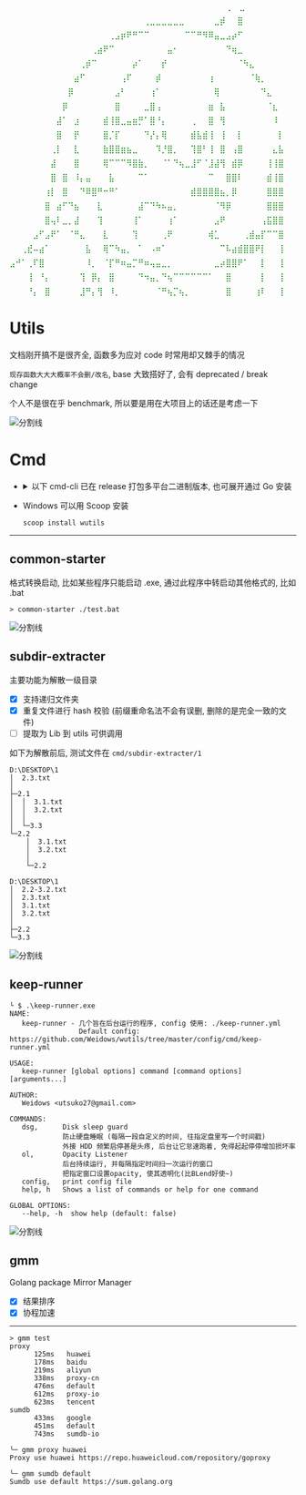 <!--
 * @!: *********************************************************************
 * @Author: Weidows
 * @LastEditors: Weidows
 * @Date: 2022-08-30 14:51:11
 * @LastEditTime: 2023-11-06 03:50:43
 * @FilePath: \wutils\README.md
 * @Description:
 * @:
 * @?: *********************************************************************
-->

<svg height="600" width="600">
  <text x="0" y="0" style="fill:green;">
    <tspan x="0" y="0">⠀⠀⠀⠀⠀⠀⠀⠀⠀⠀⠀⠀⠀⠀⠀⠀⠀⠀⠀⠀⠀⠀⠀⠀⠀⠀⠀⠀⠀⠀⠀⠀⠀⠀⠀⠀  ⠀⡏⠻⣄</tspan>
    <tspan x="0" y="25">⠀⠀⠀⠀⠀⠀⠀⠀⠀⠀⠀⠀⠀⠀⠀⠀⠀⠀⠀⠀⠀⠀⠀⢀⣀⣀⣀⣀⣀⣀⠀⠀⠀⠀⠀⣀⡾⠀⠀⣿</tspan>
    <tspan x="0" y="50">⠀⠀⠀⠀⠀⠀⠀⠀⠀⠀⠀⠀⠀⠀⠀⠀⠀⢀⣠⡶⠟⠛⠉⠉⠀⠀⠀⠀⠀⠀⠉⠉⠛⠻⠿⣤⣀⣠⡴⠋</tspan>
    <tspan x="0" y="75">⠀⠀⠀⠀⠀⠀⠀⠀⠀⠀⠀⠀⠀⠀⢀⣴⠟⠉⠀⠀⠀⠀⠀⠀⠀⠀⠀⣤⠂⠀⠀⠀⠀⠀⠀⠀⠀⠙⢶⣀</tspan>
    <tspan x="0" y="100">⠀⠀⠀⠀⠀⠀⠀⠀⠀⠀⠀⠀⢀⡾⠉⠀⠀⠀⠀⠀⠀⡴⠁⠀⠀⠀⡞⠀⠀⠀⠀⠀⠀⠀⠀⠀⠀⠀⠀⠈⠳⣄</tspan>
    <tspan x="0" y="125">⠀⠀⠀⠀⠀⠀⠀⠀⠀⠀⠀⣴⠋⠀⠀⠀⠀⠀⠀⢠⠏⠀⠀⠀⠀⡾⠀⠀⠀⠀⠀⠀⠀⠀⢰⠀⠀⠀⠀⠀⠀⠈⢷⡀</tspan>
    <tspan x="0" y="150">⠀⠀⠀⠀⠀⠀⠀⠀⠀⠀⡿⠀⠀⠀⠀⠀⠀⠀⣠⠃⠀⠀⠀⠀⢰⠁⠀⠀⠀⠀⠀⠀⠀⠀⠀⢿⠀⠀⠀⠀⠀⠀⠀⠙⣄</tspan>
    <tspan x="0" y="175">⠀⠀⠀⠀⠀⠀⠀⠀⠀⡿⠀⠀⠀⠀⠀⠀⠀⠀⣿⠀⠀⠀⠀⣀⣿⢠⠀⠀⠀⠀⠀⠀⠀⠀⣶⠀⣧⠀⠀⠀⠀⠀⠀⠀⠈⣆</tspan>
    <tspan x="0" y="200">⠀⠀⠀⠀⠀⠀⠀⠀⣼⠁⠀⣰⠀⠀⠀⠀⣾⢸⣿⣀⣤⣶⡛⠁⣿⠘⡄⠀⠀⠀⠀⢀⠀⠀⣿⠀⢻⠀⠀⠀⠀⠀⠀⠀⠀⠸</tspan>
    <tspan x="0" y="225">⠀⠀⠀⠀⠀⠀⠀⠀⣿⠀⠀⡟⠀⠀⠀⠀⣿⡈⡏⠀⠀⠀⠀⠙⡜⡄⢿⠀⠀⠀⠀⣾⣧⣾⢸⠀⢸⠀⠀⡇⠀⠀⠀⠀⠀⠀⡇</tspan>
    <tspan x="0" y="250">⠀⠀⠀⠀⠀⠀⠀⢀⡇⠀⠀⣇⠀⠀⠀⠀⣷⣿⣿⣶⣦⣀⠀⠀⠀⠹⡘⣿⡀⠀⠀⢹⣿⠃⢸⠀⣿⠀⢠⣿⠀⠀⠀⠀⠀⣄⣧</tspan>
    <tspan x="0" y="275">⠀⠀⠀⠀⠀⠀⠀⣼⠀⠀⠀⣿⠀⠀⠀⠀⢿⠉⠉⠉⠻⣿⣷⡀⠀⠀⠈⠁⠙⢦⣀⣸⠋⠈⣸⣼⢻⠀⣾⡿⠀⠀⠀⠀⢸⢸⣿</tspan>
    <tspan x="0" y="300">⠀⠀⠀⠀⠀⠀⠀⣿⠀⣿⠀⠸⡄⣤⠀⠀⠀⣧⠀⠀⠀⠀⠉⠁⠀⠀⠀⠀⠀⠀⠀⠀⠀⠀⠉⠀⠀⣿⣿⠇⠀⠀⠀⠀⣾⢸⣿</tspan>
    <tspan x="0" y="325">⠀⠀⠀⠀⠀⠀⢰⡇⠀⣿⠀⠀⠙⠿⣿⠛⠒⠛⠁⠀⠀⠀⠀⠀⠀⠀⠀⠀⠀⠀⠀⣾⣿⣿⣿⣿⣦⡀⡿⠀⠀⠀⠀⠀⣿⣿⣿</tspan>
    <tspan x="0" y="350">⠀⠀⠀⠀⠀⠀⣿⠀⣴⠋⠙⣦⠀⠀⠀⣇⠀⠀⠀⠀⠀⠀⣼⠉⠙⠳⠦⣤⡀⠀⠀⠀⠀⠀⠀⠈⠻⡿⠀⠀⠀⠀⠀⠀⣿⣿⣿</tspan>
    <tspan x="0" y="375">⠀⠀⠀⠀⠀⠀⣿⢤⠇⣀⡀⣼⠀⠀⠀⢹⠀⠀⠀⠀⠀⢸⠁⠀⠀⠀⠀⢰⠁⠀⠀⠀⠀⠀⠀⣠⠟⠀⠀⠀⠀⠀⠀⢠⣯⣿⣿</tspan>
    <tspan x="0" y="400">⠀⠀⠀⠀⣠⠋⣠⠟⠁⠀⠈⠛⣄⠀⠀⠀⣇⠀⠀⠀⠀⢹⠀⠀⠀⠀⢀⠟⠀⠀⠀⠀⠀⠀⢾⣁⠀⠀⠀⠀⢀⣾⣤⡏⠉⠉⣿</tspan>
    <tspan x="0" y="425">⠀⠀⢀⣞⠤⣴⠁⠀⠀⠀⠀⠀⠀⣧⠀⠀⢿⠉⠳⣤⡀⠀⠁⠀⠠⠶⠁⠀⠀⠀⠀⠀⠀⠀⠀⠀⠉⠧⣴⣾⣿⣿⠟⡇⠀⠀⢸</tspan>
    <tspan x="0" y="450">⣠⠚⠁⢀⠏⣿⠀⠀⠀⠀⠀⠀⠀⠸⡀⠀⠈⡏⠛⠶⣤⡉⠛⠶⢤⣤⣀⡀⠀⠀⠀⠀⠀⠀⠀⣀⡴⣿⣿⠟⠁⠀⠀⡇⠀⠀⢸</tspan>
    <tspan x="0" y="475">⠀⠀⠀⢸⠀⠘⡄⠀⠀⠀⠀⠀⢹⠀⡿⡄⠀⣿⠀⠀⠀⠀⠙⠲⣤⡀⠙⢦⠉⠉⠉⠉⠉⠉⠁⠀⠀⣿⠀⠀⠀⠀⠀⡇⠀⠀⢸</tspan>
    <tspan x="0" y="500">⠀⠀⠀⠘⡄⠀⣿⠀⠀⠀⠀⠀⣸⠛⡄⢻⠀⠸⡀⠀⠀⠀⠀⠀⠀⠈⠛⢦⡉⢦⡀⠀⠀⠀⠀⠀⠀⣿⠀⠀⠀⠀⢰⠇⠀⠀⢸</tspan>
    <tspan x="0" y="525">⠀⠀⠀⠀⢿⠀⠈⠙⢦⣄⣠⠴⠃⢠⠃⠀⡇⠀⣇⠀⠀⠀⠀⠀⠀⠀⠀⠀⠀⠙⢾⣦⠀⠀⠀⠀⠀⣿⠀⠀⠀⠀⣼⠀⠀⠀⠀⡇</tspan>
    <tspan x="0" y="550">⠀⠀⠀⠀⠀⠙⢤⠀⠀⠀⠀⠀⡴⠋⠀⠀⡇⠀⢿⡀⠀⠀⠀⠀⠀⠀⠀⠀⠀⠀⠀⠈⠳⣄⠀⠀⠀⡿⠀⠀⠀⠀⡿⠀⠀⠀⠀⡇</tspan>
    <tspan x="0" y="575">⠀⠀⠀⠀⠀⠀⠀⠀⠀⠀⠀⠀⠀⠀⠀⢀⡇⠀⠘⣿⣿⣄⡀⠀⠀⠀⠀⠀⠀⠀⠀⠀⠀⠀⠳⠀⠀⡇⠀⠀⠀⢰⠁⠀⠀⠀⠀⡇</tspan>
    <tspan x="0" y="600">⠀⠀⠀⠀⠀⠀⠀⠀⠀⠀⠀⠀⠀⠀⠀⡾⠀⠀⠀⣿⣿⣿⣿⣷⣶⣶⣤⣄⠀⠀⠀⠀⠀⠀⠀⠀⢸⠁⠀⠀⠀⡿⠀⠀⠀⠀⠀⣷</tspan>
  </text>
</svg>

# Utils

文档刚开搞不是很齐全, 函数多为应对 code 时常用却又棘手的情况

`现存函数大大大概率不会删/改名`, base 大致搭好了, 会有 deprecated / break change

个人不是很在乎 benchmark, 所以要是用在大项目上的话还是考虑一下

<a>![分割线](https://cdn.jsdelivr.net/gh/Weidows/Weidows/image/divider.png)</a>

# Cmd

- <details>

    <summary> 以下 cmd-cli 已在 release 打包多平台二进制版本, 也可展开通过 Go 安装 </summary>

  ***

  ```shell
  go install github.com/Weidows/wutils/cmd/common-starter@latest
  go install github.com/Weidows/wutils/cmd/subdir-extracter@latest
  go install github.com/Weidows/wutils/cmd/dsg@latest
  go install github.com/Weidows/wutils/cmd/gmm@latest
  ```

  </details>

- Windows 可以用 Scoop 安装

  ```
  scoop install wutils
  ```

---

## common-starter

格式转换启动, 比如某些程序只能启动 .exe, 通过此程序中转启动其他格式的, 比如 .bat

```console
> common-starter ./test.bat
```

<a>![分割线](https://cdn.jsdelivr.net/gh/Weidows/Weidows/image/divider.png)</a>

## subdir-extracter

主要功能为解散一级目录

- [x] 支持递归文件夹
- [x] 重复文件进行 hash 校验 (前缀重命名法不会有误删, 删除的是完全一致的文件)
- [ ] 提取为 Lib 到 utils 可供调用

如下为解散前后, 测试文件在 `cmd/subdir-extracter/1`

```
D:\DESKTOP\1
│  2.3.txt
│
├─2.1
│  │  3.1.txt
│  │  3.2.txt
│  │
│  └─3.3
└─2.2
    │  3.1.txt
    │  3.2.txt
    │
    └─2.2
```

```
D:\DESKTOP\1
│  2.2-3.2.txt
│  2.3.txt
│  3.1.txt
│  3.2.txt
│
├─2.2
└─3.3
```

<a>![分割线](https://cdn.jsdelivr.net/gh/Weidows/Weidows/image/divider.png)</a>

## keep-runner

```console
└ $ .\keep-runner.exe         
NAME:
   keep-runner - 几个旨在后台运行的程序, config 使用: ./keep-runner.yml
                 Default config: https://github.com/Weidows/wutils/tree/master/config/cmd/keep-runner.yml

USAGE:
   keep-runner [global options] command [command options] [arguments...]

AUTHOR:
   Weidows <utsuko27@gmail.com>

COMMANDS:
   dsg,      Disk sleep guard
             防止硬盘睡眠 (每隔一段自定义的时间, 往指定盘里写一个时间戳)
             外接 HDD 频繁启停甚是头疼, 后台让它怠速跑着, 免得起起停停增加损坏率
   ol,       Opacity Listener
             后台持续运行, 并每隔指定时间扫一次运行的窗口
             把指定窗口设置opacity, 使其透明化(比BLend好使~)
   config,   print config file
   help, h   Shows a list of commands or help for one command

GLOBAL OPTIONS:
   --help, -h  show help (default: false)
```

<a>![分割线](https://cdn.jsdelivr.net/gh/Weidows/Weidows/image/divider.png)</a>

## gmm

Golang package Mirror Manager

- [x] 结果排序
- [x] 协程加速

---

```console
> gmm test
proxy
      125ms   huawei
      178ms   baidu
      219ms   aliyun
      338ms   proxy-cn
      476ms   default
      612ms   proxy-io
      623ms   tencent
sumdb
      433ms   google
      451ms   default
      743ms   sumdb-io
```

```console
╰─ gmm proxy huawei
Proxy use huawei https://repo.huaweicloud.com/repository/goproxy

╰─ gmm sumdb default
Sumdb use default https://sum.golang.org
```
